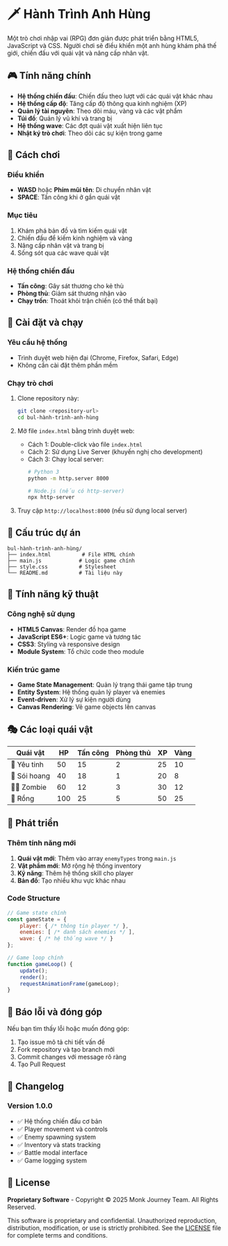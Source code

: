 # 🗡️ Hành Trình Anh Hùng

Một trò chơi nhập vai (RPG) đơn giản được phát triển bằng HTML5, JavaScript và CSS. Người chơi sẽ điều khiển một anh hùng khám phá thế giới, chiến đấu với quái vật và nâng cấp nhân vật.

## 🎮 Tính năng chính

- **Hệ thống chiến đấu**: Chiến đấu theo lượt với các quái vật khác nhau
- **Hệ thống cấp độ**: Tăng cấp độ thông qua kinh nghiệm (XP)
- **Quản lý tài nguyên**: Theo dõi máu, vàng và các vật phẩm
- **Túi đồ**: Quản lý vũ khí và trang bị
- **Hệ thống wave**: Các đợt quái vật xuất hiện liên tục
- **Nhật ký trò chơi**: Theo dõi các sự kiện trong game

## 🎯 Cách chơi

### Điều khiển
- **WASD** hoặc **Phím mũi tên**: Di chuyển nhân vật
- **SPACE**: Tấn công khi ở gần quái vật

### Mục tiêu
1. Khám phá bản đồ và tìm kiếm quái vật
2. Chiến đấu để kiếm kinh nghiệm và vàng
3. Nâng cấp nhân vật và trang bị
4. Sống sót qua các wave quái vật

### Hệ thống chiến đấu
- **Tấn công**: Gây sát thương cho kẻ thù
- **Phòng thủ**: Giảm sát thương nhận vào
- **Chạy trốn**: Thoát khỏi trận chiến (có thể thất bại)

## 🚀 Cài đặt và chạy

### Yêu cầu hệ thống
- Trình duyệt web hiện đại (Chrome, Firefox, Safari, Edge)
- Không cần cài đặt thêm phần mềm

### Chạy trò chơi
1. Clone repository này:
   ```bash
   git clone <repository-url>
   cd bul-hành-trình-anh-hùng
   ```

2. Mở file `index.html` bằng trình duyệt web:
   - Cách 1: Double-click vào file `index.html`
   - Cách 2: Sử dụng Live Server (khuyến nghị cho development)
   - Cách 3: Chạy local server:
     ```bash
     # Python 3
     python -m http.server 8000
     
     # Node.js (nếu có http-server)
     npx http-server
     ```

3. Truy cập `http://localhost:8000` (nếu sử dụng local server)

## 📁 Cấu trúc dự án

```
bul-hành-trình-anh-hùng/
├── index.html          # File HTML chính
├── main.js            # Logic game chính
├── style.css          # Stylesheet
└── README.md          # Tài liệu này
```

## 🎨 Tính năng kỹ thuật

### Công nghệ sử dụng
- **HTML5 Canvas**: Render đồ họa game
- **JavaScript ES6+**: Logic game và tương tác
- **CSS3**: Styling và responsive design
- **Module System**: Tổ chức code theo module

### Kiến trúc game
- **Game State Management**: Quản lý trạng thái game tập trung
- **Entity System**: Hệ thống quản lý player và enemies
- **Event-driven**: Xử lý sự kiện người dùng
- **Canvas Rendering**: Vẽ game objects lên canvas

## 🎭 Các loại quái vật

| Quái vật    | HP  | Tấn công | Phòng thủ | XP  | Vàng |
| ----------- | --- | -------- | --------- | --- | ---- |
| 👹 Yêu tinh  | 50  | 15       | 2         | 25  | 10   |
| 🐺 Sói hoang | 40  | 18       | 1         | 20  | 8    |
| 🧟‍♂️ Zombie    | 60  | 12       | 3         | 30  | 12   |
| 🐉 Rồng      | 100 | 25       | 5         | 50  | 25   |

## 🔧 Phát triển

### Thêm tính năng mới
1. **Quái vật mới**: Thêm vào array `enemyTypes` trong `main.js`
2. **Vật phẩm mới**: Mở rộng hệ thống inventory
3. **Kỹ năng**: Thêm hệ thống skill cho player
4. **Bản đồ**: Tạo nhiều khu vực khác nhau

### Code Structure
```javascript
// Game state chính
const gameState = {
    player: { /* thông tin player */ },
    enemies: [ /* danh sách enemies */ ],
    wave: { /* hệ thống wave */ }
};

// Game loop chính
function gameLoop() {
    update();
    render();
    requestAnimationFrame(gameLoop);
}
```

## 🐛 Báo lỗi và đóng góp

Nếu bạn tìm thấy lỗi hoặc muốn đóng góp:
1. Tạo issue mô tả chi tiết vấn đề
2. Fork repository và tạo branch mới
3. Commit changes với message rõ ràng
4. Tạo Pull Request

## 📝 Changelog

### Version 1.0.0
- ✅ Hệ thống chiến đấu cơ bản
- ✅ Player movement và controls
- ✅ Enemy spawning system
- ✅ Inventory và stats tracking
- ✅ Battle modal interface
- ✅ Game logging system

## 📄 License

**Proprietary Software** - Copyright © 2025 Monk Journey Team. All Rights Reserved.

This software is proprietary and confidential. Unauthorized reproduction, distribution, modification, or use is strictly prohibited. See the [LICENSE](LICENSE) file for complete terms and conditions.
